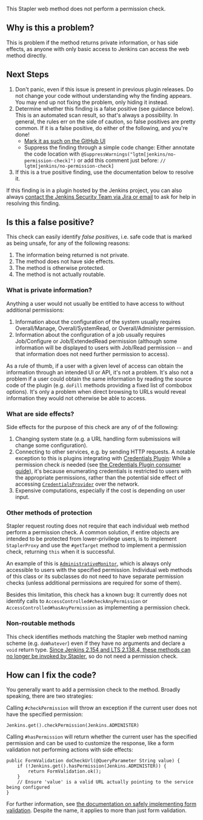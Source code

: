 This Stapler web method does not perform a permission check.

## Why is this a problem?

This is problem if the method returns private information, or has side effects, as anyone with only basic access to Jenkins can access the web method directly.

## Next Steps

<!-- Generic section used in all findings -->

1. Don't panic, even if this issue is present in previous plugin releases. Do not change your code without understanding why the finding appears. You may end up not fixing the problem, only hiding it instead.
2. Determine whether this finding is a false positive (see guidance below). This is an automated scan result, so that's always a possibility. In general, the rules err on the side of caution, so false positives are pretty common. If it is a false positive, do either of the following, and you're done!
    * [Mark it as such on the GitHub UI](https://docs.github.com/en/code-security/code-scanning/automatically-scanning-your-code-for-vulnerabilities-and-errors/managing-code-scanning-alerts-for-your-repository#dismissing--alerts)
    * Suppress the finding through a simple code change: Either annotate the code location with `@SuppressWarnings("lgtm[jenkins/no-permission-check]")` or add this comment just before: `// lgtm[jenkins/no-permission-check]`
3. If this is a true positive finding, use the documentation below to resolve it.

If this finding is in a plugin hosted by the Jenkins project, you can also always [contact the Jenkins Security Team via Jira or email](https://www.jenkins.io/security/#reporting-vulnerabilities) to ask for help in resolving this finding.

## Is this a false positive?

This check can easily identify _false positives_, i.e. safe code that is marked as being unsafe, for any of the following reasons:

1. The information being returned is not private.
2. The method does not have side effects.
3. The method is otherwise protected.
4. The method is not actually routable.

### What is private information?

Anything a user would not usually be entitled to have access to without additional permissions:

1. Information about the configuration of the system usually requires Overall/Manage, Overall/SystemRead, or Overall/Administer permission.
2. Information about the configuration of a job usually requires Job/Configure or Job/ExtendedRead permission (although some information will be displayed to users with Job/Read permission -- and that information does not need further permission to access).

As a rule of thumb, if a user with a given level of access can obtain the information through an intended UI or API, it's not a problem. It's also not a problem if a user could obtain the same information by reading the source code of the plugin (e.g. `doFill` methods providing a fixed list of combobox options). It's only a problem when direct browsing to URLs would reveal information they would not otherwise be able to access.

### What are side effects?

Side effects for the purpose of this check are any of of the following:

1. Changing system state (e.g. a URL handling form submissions will change some configuration).
2. Connecting to other services, e.g. by sending HTTP requests. A notable exception to this is plugins integrating with [Credentials Plugin](https://plugins.jenkins.io/credentials/): While a permission check _is_ needed (see [the Credentials Plugin consumer guide](https://github.com/jenkinsci/credentials-plugin/blob/master/docs/consumer.adoc#providing-a-ui-form-element-to-let-a-user-select-credentials)), it's because enumerating credentials is restricted to users with the appropriate permissions, rather than the potential side effect of accessing [`CredentialsProvider`](https://www.jenkins.io/doc/developer/extensions/credentials/#credentialsprovider) over the network.
3. Expensive computations, especially if the cost is depending on user input.

### Other methods of protection

Stapler request routing does not require that each individual web method perform a permission check. A common solution, if entire objects are intended to be protected from lower-privilege users, is to implement `StaplerProxy` and use the `#getTarget` method to implement a permission check, returning `this` when it is successful.

An example of this is [`AdministrativeMonitor`](https://github.com/jenkinsci/jenkins/blob/39fd38fd86d7e7cb0a13e32562d36d67ff52a5f9/core/src/main/java/hudson/model/AdministrativeMonitor.java#L198-L210), which is always only accessible to users with the specified permission. Individual web methods of this class or its subclasses do not need to have separate permission checks (unless additional permissions are required for some of them).

Besides this limitation, this check has a known bug: It currently does not identify calls to `AccessControlled#checkAnyPermission` or `AccessControlled#hasAnyPermission` as implementing a permission check.

### Non-routable methods

This check identifies methods matching the Stapler web method naming scheme (e.g. `doWhatever`) even if they have no arguments and declare a `void` return type. [Since Jenkins 2.154 and LTS 2.138.4, these methods can no longer be invoked by Stapler](https://www.jenkins.io/doc/developer/handling-requests/actions/), so do not need a permission check.

## How can I fix the code?

You generally want to add a permission check to the method. Broadly speaking, there are two strategies:

Calling `#checkPermission` will throw an exception if the current user does not have the specified permission:

    Jenkins.get().checkPermission(Jenkins.ADMINISTER)

Calling `#hasPermission` will return whether the current user has the specified permission and can be used to customize the response, like a form validation not performing actions with side effects:


    public FormValidation doCheckUrl(@QueryParameter String value) {
        if (!Jenkins.get().hasPermission(Jenkins.ADMINISTER)) {
            return FormValidation.ok();
        }
        // Ensure 'value' is a valid URL actually pointing to the service being configured
    }

For further information, see [the documentation on safely implementing form validation](https://www.jenkins.io/doc/developer/security/form-validation/). Despite the name, it applies to more than just form validation.
